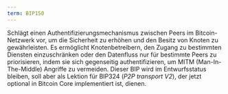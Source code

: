 ```yaml
---
term: BIP150
---
```


Schlägt einen Authentifizierungsmechanismus zwischen Peers im Bitcoin-Netzwerk vor, um die Sicherheit zu erhöhen und den Besitz von Knoten zu gewährleisten. Es ermöglicht Knotenbetreibern, den Zugang zu bestimmten Diensten einzuschränken oder den Datenfluss nur für bestimmte Peers zu priorisieren, indem sie sich gegenseitig authentifizieren, um MITM (Man-In-The-Middle) Angriffe zu vermeiden. Dieser BIP wird im Entwurfsstatus bleiben, soll aber als Lektion für BIP324 (*P2P transport V2*), der jetzt optional in Bitcoin Core implementiert ist, dienen.